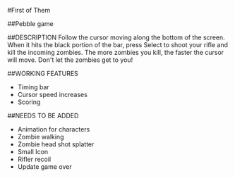 #First of Them

##Pebble game

##DESCRIPTION
Follow the cursor moving along the bottom of the screen. When it hits the black portion of the bar, press Select to shoot your rifle and kill the incoming zombies. The more zombies you kill, the faster the cursor will move. Don't let the zombies get to you!

##WORKING FEATURES
* Timing bar
* Cursor speed increases
* Scoring

##NEEDS TO BE ADDED
* Animation for characters
* Zombie walking
* Zombie head shot splatter
* Small Icon
* Rifler recoil
* Update game over
